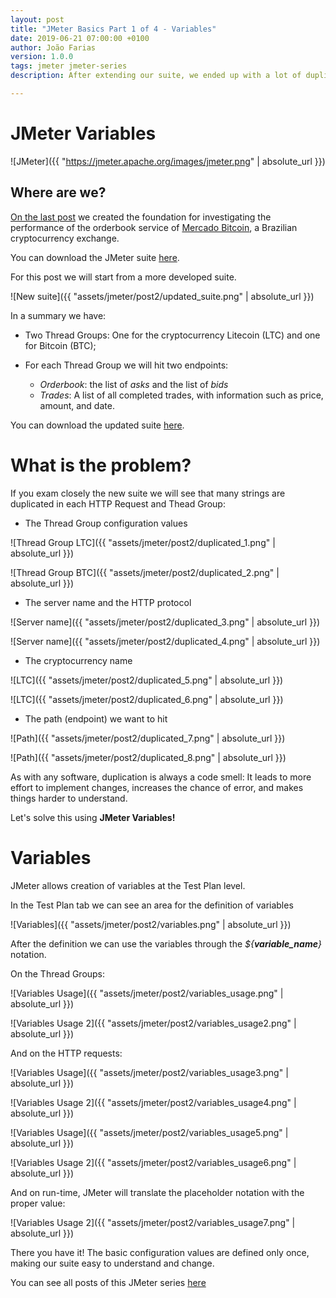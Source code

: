 ```yaml
---
layout: post
title: "JMeter Basics Part 1 of 4 - Variables"
date: 2019-06-21 07:00:00 +0100
author: João Farias
version: 1.0.0
tags: jmeter jmeter-series
description: After extending our suite, we ended up with a lot of duplicated code and now we have a lot of work to make any change. Let's fix this problem.

---
```


# JMeter Variables

![JMeter]({{ "https://jmeter.apache.org/images/jmeter.png" | absolute_url }})

## Where are we?

[On the last post](http://thatsabug.com/2019/06/06/jmeter_1-jmeter_basics.html) we created the foundation for investigating the performance of the orderbook service of [Mercado Bitcoin](https://www.mercadobitcoin.com.br), a Brazilian cryptocurrency exchange.

You can download the JMeter suite [here](https://raw.githubusercontent.com/JoaoGFarias/JoaoGFarias.github.io/master/assets/jmeter/post1/jmeter_basics.jmx).

For this post we will start from a more developed suite.

![New suite]({{ "assets/jmeter/post2/updated_suite.png" | absolute_url }})

In a summary we have:

* Two Thread Groups: One for the cryptocurrency Litecoin (LTC) and one for Bitcoin (BTC);

* For each Thread Group we will hit two endpoints:
  * _Orderbook_: the list of _asks_ and the list of _bids_
  * _Trades_: A list of all completed trades, with information such as price, amount, and date.

You can download the updated suite [here](https://raw.githubusercontent.com/JoaoGFarias/JoaoGFarias.github.io/master/assets/jmeter/post2/jmeter_variable1.jmx).

# What is the problem?

If you exam closely the new suite we will see that many strings are duplicated in each HTTP Request and Thead Group:

* The Thread Group configuration values

![Thread Group LTC]({{ "assets/jmeter/post2/duplicated_1.png" | absolute_url }})

![Thread Group BTC]({{ "assets/jmeter/post2/duplicated_2.png" | absolute_url }})

* The server name and the HTTP protocol

![Server name]({{ "assets/jmeter/post2/duplicated_3.png" | absolute_url }})

![Server name]({{ "assets/jmeter/post2/duplicated_4.png" | absolute_url }})

* The cryptocurrency name

![LTC]({{ "assets/jmeter/post2/duplicated_5.png" | absolute_url }})

![LTC]({{ "assets/jmeter/post2/duplicated_6.png" | absolute_url }})

* The path (endpoint) we want to hit

![Path]({{ "assets/jmeter/post2/duplicated_7.png" | absolute_url }})

![Path]({{ "assets/jmeter/post2/duplicated_8.png" | absolute_url }})

As with any software, duplication is always a code smell: It leads to more effort to implement changes, increases the chance of error, and makes things harder to understand.

Let's solve this using **JMeter Variables!**

# Variables

JMeter allows creation of variables at the Test Plan level.

In the Test Plan tab we can see an area for the definition of variables

![Variables]({{ "assets/jmeter/post2/variables.png" | absolute_url }})

After the definition we can use the variables through the _${**variable_name**}_ notation.

On the Thread Groups:

![Variables Usage]({{ "assets/jmeter/post2/variables_usage.png" | absolute_url }})

![Variables Usage 2]({{ "assets/jmeter/post2/variables_usage2.png" | absolute_url }})

And on the HTTP requests:

![Variables Usage]({{ "assets/jmeter/post2/variables_usage3.png" | absolute_url }})

![Variables Usage 2]({{ "assets/jmeter/post2/variables_usage4.png" | absolute_url }})

![Variables Usage]({{ "assets/jmeter/post2/variables_usage5.png" | absolute_url }})

![Variables Usage 2]({{ "assets/jmeter/post2/variables_usage6.png" | absolute_url }})

And on run-time, JMeter will translate the placeholder notation with the proper value:

![Variables Usage 2]({{ "assets/jmeter/post2/variables_usage7.png" | absolute_url }})

There you have it!
The basic configuration values are defined only once, making our suite easy to understand and change.

You can see all posts of this JMeter series [here](http://thatsabug.com/tag/jmeter-series.html)
